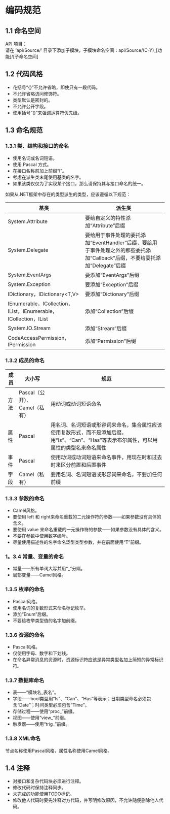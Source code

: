 # 编码规范

## 1.1 命名空间

API 项目：  
请在 ‘api/Source/’ 目录下添加子模块，子模块命名空间：api/Source/(C-Y)_[功能]/[子命名空间]

## 1.2 代码风格

* 花括号“{}”不允许省略，即使只有一段代码。
* 不允许省略访问修饰符。
* 类型默认是密封的。
* 不允许公开字段。
* 使用括号“()”来强调运算符优先级。

## 1.3 命名规范

### 1.3.1 类、结构和接口的命名

* 使用名词或名词短语。
* 使用 Pascal 方式。
* 在接口名称前加上前缀“I”。
* 考虑在派生类末尾使用基类的名字。
* 如果该类仅仅为了实现某个接口，那么请保持其与接口命名的统一。

如果从.NET框架中存在的类型派生的类型，应该遵循以下规范：

| 基类	| 派生类 |
| ----- | ----- |
| System.Attribute	| 要给自定义的特性添加“Attribute”后缀 |
| System.Delegate	| 要给用于事件处理的委托添加“EventHandler”后缀，要给用于事件处理之外的那些委托添加“Callback”后缀，不要给委托添加“Delegate”后缀 |
| System.EventArgs	| 要添加“EventArgs”后缀|
| System.Exception	| 要添加“Exception”后缀|
| IDictionary，IDictionary<T,V>	| 要添加“Dictionary”后缀|
| IEnumerable，ICollection，IList，IEnumerable，ICollection，IList | 添加“Collection”后缀|
| System.IO.Stream	| 添加“Stream”后缀|
| CodeAccessPermission，IPermission	| 添加“Permission”后缀|

### 1.3.2 成员的命名

| 成员	| 大小写	| 规范|
| ----- | -------- | --- |
| 方法	| Pascal（公开）、Camel（私有）	| 用动词或动词短语命名|
| 属性	| Pascal	| 用名词、名词短语或形容词来命名，集合属性应该使用复数形式，而不是添加后缀，用“Is”、“Can”、“Has”等表示布尔属性，可以用属性的类型名来命名属性|
| 事件	| Pascal	| 使用动词或动词短语来命名事件，用现在时和过去时来区分前置和后置事件|
| 字段	| Camel（私有）	| 要用名词、名词短语或形容词来命名，不要加任何前缀|

### 1.3.3 参数的命名

* Camel风格。
* 要使用 left 和 right来命名重载的二元操作符的参数——如果参数没有具体的含义。
* 要使用 value 来命名重载的一元操作符的参数——如果参数没有具体的含义。
* 不要在参数中使用数字编号。
* 尽量使用描述性的名字命名泛型类型参数，并在前面使用“T”前缀。

### 1。3.4 常量、变量的命名

* 常量——所有单词大写并用“_”分隔。
* 局部变量——Camel风格。

### 1.3.5 枚举的命名

* Pascal风格。
* 使用名词的复数形式来命名标记枚举。
* 添加“Enum”后缀。
* 不要给枚举类型值的名字加前缀。

### 1.3.6 资源的命名

* Pascal风格。
* 仅使用字母、数字和下划线。
* 在命名异常消息的资源时，资源标识符应该是异常类型名加上简短的异常标识符。

### 1.3.7 数据库命名

* 表——“模块名_表名”。
* 字段——bool类型用“Is”、“Can”、“Has”等表示；日期类型命名必须包含“Date”；时间类型必须包含“Time”。
* 存储过程——使用“proc_”前缀。
* 视图——使用“view_”前缀。
* 触发器——使用“trig_”前缀。

### 1.3.8 XML命名

节点名称使用Pascal风格，属性名称使用Camel风格。

## 1.4 注释

* 对接口和复杂代码块必须进行注释。
* 修改代码时保持注释同步。
* 未完成的功能使用TODO标记。
* 修改他人代码时要先注释对方代码，并写明修改原因，不允许随便删除他人代码。

<!-- ## 1.5 异常处理

原则上只允许显示抛出InvalidOperationException、ArgumentException、ArgumentNullException和ArgumentOutOfRangeException四种异常类型。
在自定义异常时，必须使用VS提供的代码模板来创建自定义异常。 -->